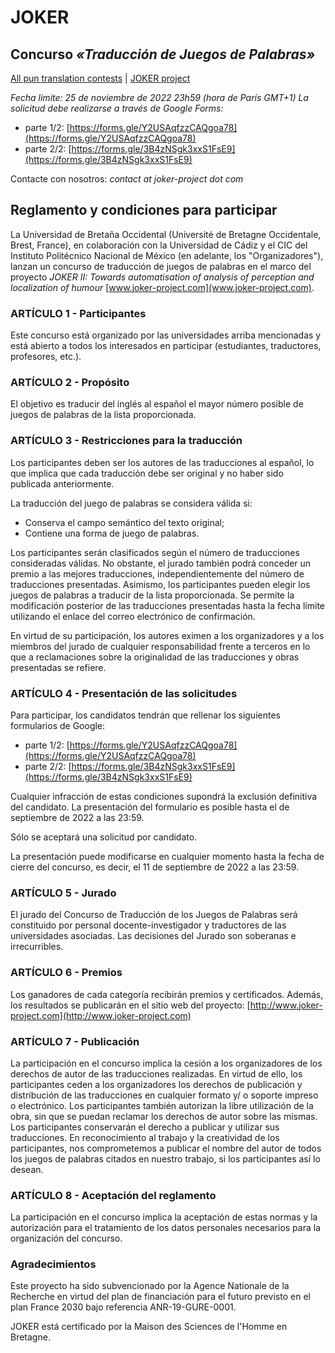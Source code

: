 # JOKER

## Concurso *«Traducción de Juegos de Palabras»*

[All pun translation contests](../index) | [JOKER project](https://www.joker-project.com/)
<br>

*Fecha límite: 25 de noviembre de 2022 23h59 (hora de París GMT+1)*
*La solicitud debe realizarse a través de Google Forms:*
* parte 1/2: [https://forms.gle/Y2USAqfzzCAQgoa78](https://forms.gle/Y2USAqfzzCAQgoa78)    
* parte 2/2: [https://forms.gle/3B4zNSgk3xxS1FsE9](https://forms.gle/3B4zNSgk3xxS1FsE9)    

Contacte con nosotros: *contact at joker-project dot com*

## Reglamento y condiciones para participar

La Universidad de Bretaña Occidental (Université de Bretagne Occidentale, Brest, France), en colaboración con la Universidad de Cádiz y el CIC del Instituto Politécnico Nacional de México (en adelante, los "Organizadores"), lanzan un concurso de traducción de juegos de palabras en el marco del proyecto *JOKER II: Towards automatisation of analysis of perception and localization of humour* [www.joker-project.com](www.joker-project.com).

### ARTÍCULO  1 - Participantes

Este concurso está organizado por las universidades arriba mencionadas y está abierto a todos los interesados en participar (estudiantes, traductores, profesores, etc.).

### ARTÍCULO 2 - Propósito

El objetivo es traducir del inglés al español el mayor número posible de juegos de palabras de la lista proporcionada.

### ARTÍCULO 3 - Restricciones para la traducción 

Los participantes deben ser los autores de las traducciones al español, lo que implica que cada traducción debe ser original y no haber sido publicada anteriormente. 

La traducción del juego de palabras se considera válida si:
* Conserva el campo semántico del texto original;
* Contiene una forma de juego de palabras.

Los participantes serán clasificados según el número de traducciones consideradas válidas. No obstante, el jurado también podrá conceder un premio a las mejores traducciones, independientemente del número de traducciones presentadas. Asimismo, los participantes pueden elegir los juegos de palabras a traducir de la lista proporcionada. Se permite la modificación posterior de las traducciones presentadas hasta la fecha límite utilizando el enlace del correo electrónico de confirmación.

En virtud de su participación, los autores eximen a los organizadores y a los miembros del jurado de cualquier responsabilidad frente a terceros en lo que a reclamaciones sobre la originalidad de las traducciones y obras presentadas se refiere. 

### ARTÍCULO 4 - Presentación de las solicitudes

Para participar, los candidatos tendrán que rellenar los siguientes formularios de Google:
* parte 1/2: [https://forms.gle/Y2USAqfzzCAQgoa78](https://forms.gle/Y2USAqfzzCAQgoa78)    
* parte 2/2: [https://forms.gle/3B4zNSgk3xxS1FsE9](https://forms.gle/3B4zNSgk3xxS1FsE9)    

Cualquier infracción de estas condiciones supondrá la exclusión definitiva del candidato. La presentación del formulario es posible hasta el  de septiembre de 2022 a las 23:59.

Sólo se aceptará una solicitud por candidato.

La presentación puede modificarse en cualquier momento hasta la fecha de cierre del concurso, es decir, el 11 de septiembre de 2022 a las 23:59.

### ARTÍCULO 5 - Jurado 

El jurado del Concurso de Traducción de los Juegos de Palabras será constituido por personal docente-investigador y traductores de las universidades asociadas. Las decisiones del Jurado son soberanas e irrecurribles.

### ARTÍCULO 6 - Premios

Los ganadores de cada categoría recibirán premios y certificados. Además, los resultados se publicarán en el sitio web del proyecto: [http://www.joker-project.com](http://www.joker-project.com)

### ARTÍCULO 7 - Publicación

La participación en el concurso implica la cesión a los organizadores de los derechos de autor de las traducciones realizadas. En virtud de ello, los participantes ceden a los organizadores los derechos de publicación y distribución de las traducciones en cualquier formato y/ o soporte impreso o electrónico. Los participantes también autorizan la libre utilización de la obra, sin que se puedan reclamar los derechos de autor sobre las mismas. Los participantes conservarán el derecho a publicar y utilizar sus traducciones. En reconocimiento al trabajo y la creatividad de los participantes, nos comprometemos a publicar el nombre del autor de todos los juegos de palabras citados en nuestro trabajo, si los participantes así lo desean.

### ARTÍCULO 8 - Aceptación del reglamento

La participación en el concurso implica la aceptación de estas normas y la autorización para el tratamiento de los datos personales necesarios para la organización del concurso.

### Agradecimientos

Este proyecto ha sido subvencionado por la Agence Nationale de la Recherche en virtud del plan de financiación para el futuro previsto en el plan France 2030 bajo referencia  ANR-19-GURE-0001.

JOKER está certificado por la Maison des Sciences de l'Homme en Bretagne.
